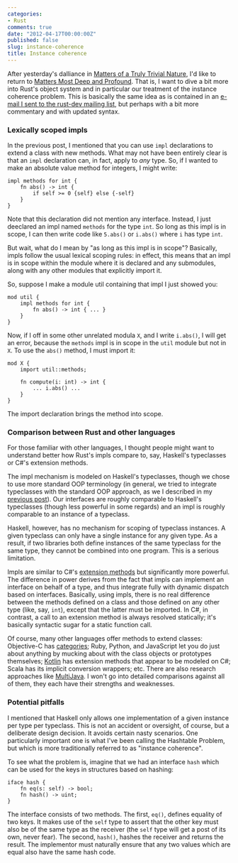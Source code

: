 ```yaml
---
categories:
- Rust
comments: true
date: "2012-04-17T00:00:00Z"
published: false
slug: instance-coherence
title: Instance coherence
---
```


After yesterday's dalliance in
[Matters of a Truly Trivial Nature][trivial], I'd like to return to
[Matters Most Deep and Profound][ros].  That is, I want to dive a bit
more into Rust's object system and in particular our treatment of the
instance coherence problem.  This is basically the same idea as is
contained in an [e-mail I sent to the rust-dev mailing list][email],
but perhaps with a bit more commentary and with updated syntax.

[trivial]: blog/2012/04/15/syntax-matters-dot-dot-dot/
[ros]: blog/2012/04/09/rusts-object-system/
[email]: https://mail.mozilla.org/pipermail/rust-dev/2011-December/001036.html

### Lexically scoped impls

In the previous post, I mentioned that you can use `impl` declarations
to extend a class with new methods.  What may not have been entirely
clear is that an `impl` declaration can, in fact, apply to *any* type.
So, if I wanted to make an absolute value method for integers, I might
write:

    impl methods for int {
        fn abs() -> int {
            if self >= 0 {self} else {-self}
        }
    }
    
Note that this declaration did not mention any interface.  Instead, I
just deeclared an impl named `methods` for the type `int`.  So long as
this impl is in scope, I can then write code like `5.abs()` or
`i.abs()` where `i` has type `int`.

But wait, what do I mean by "as long as this impl is in scope"?
Basically, impls follow the usual lexical scoping rules: in effect,
this means that an impl is in scope within the module where it is
declared and any submodules, along with any other modules that
explicitly import it.

So, suppose I make a module util containing that impl I just showed you:

    mod util {
        impl methods for int {
            fn abs() -> int { ... }
        }
    }

Now, if I off in some other unrelated modula `X`, and I write
`i.abs()`, I will get an error, because the `methods` impl is in scope
in the `util` module but not in `X`.  To use the `abs()` method, I must
import it:

    mod X {
        import util::methods;
        
        fn compute(i: int) -> int {
            ... i.abs() ...
        }
    }

The import declaration brings the method into scope.  

### Comparison between Rust and other languages

For those familiar with other languages, I thought people might want
to understand better how Rust's impls compare to, say, Haskell's
typeclasses or C#'s extension methods.  

The impl mechanism is modeled on Haskell's typeclasses, though we
chose to use more standard OOP terminology (in general, we tried to
integrate typeclasses with the standard OOP approach, as we I
described in my [previous post][ros]).  Our interfaces are roughly
comparable to Haskell's typeclasses (though less powerful in some
regards) and an impl is roughly comparable to an instance of a
typeclass.

Haskell, however, has no mechanism for scoping of typeclass instances.
A given typeclass can only have a single instance for any given type.
As a result, if two libraries both define instances of the same
typeclass for the same type, they cannot be combined into one program.
This is a serious limitation.

Impls are similar to C#'s [extension methods][csharp] but
significantly more powerful.  The difference in power derives from the
fact that impls can implement an interface on behalf of a type, and
thus integrate fully with dynamic dispatch based on interfaces.
Basically, using impls, there is no real difference between the
methods defined on a class and those defined on any other type (like,
say, `int`), except that the latter must be imported.  In C#, in
contrast, a call to an extension method is always resolved statically;
it's basically syntactic sugar for a static function call.

Of course, many other languages offer methods to extend classes:
Objective-C has [categories][cat]; Ruby, Python, and JavaScript let
you do just about anything by mucking about with the class objects or
prototypes themselves; [Kotlin][kotlin] has extension methods that
appear to be modeled on C#; Scala has its implicit conversion
wrappers; etc.  There are also research approaches like
[MultiJava][mj]. I won't go into detailed comparisons against all of
them, they each have their strengths and weaknesses.  

[csharp]: http://msdn.microsoft.com/en-us/library/bb383977.aspx
[cat]: http://developer.apple.com/library/ios/#documentation/cocoa/conceptual/objectivec/chapters/occategories.html
[mj]: http://multijava.sourceforge.net/
[kotlin]: http://confluence.jetbrains.net/display/Kotlin/Extension+functions
[defender]: http://cr.openjdk.java.net/~briangoetz/lambda/Defender%20Methods%20v3.pdf

### Potential pitfalls

I mentioned that Haskell only allows one implementation of a given
instance per type per typeclass.  This is not an accident or
oversight, of course, but a deliberate design decision.  It avoids
certain nasty scenarios.  One particularly important one is what I've
been calling the Hashtable Problem, but which is more traditionally
referred to as "instance coherence".

To see what the problem is, imagine that we had an interface `hash`
which can be used for the keys in structures based on hashing:

    iface hash {
        fn eq(s: self) -> bool;
        fn hash() -> uint;
    }

The interface consists of two methods.  The first, `eq()`, defines
equality of two keys.  It makes use of the `self` type to assert that
the other key must also be of the same type as the receiver (the
`self` type will get a post of its own, never fear).  The second,
`hash()`, hashes the receiver and returns the result.  The implementor
must naturally ensure that any two values which are equal also have
the same hash code.


